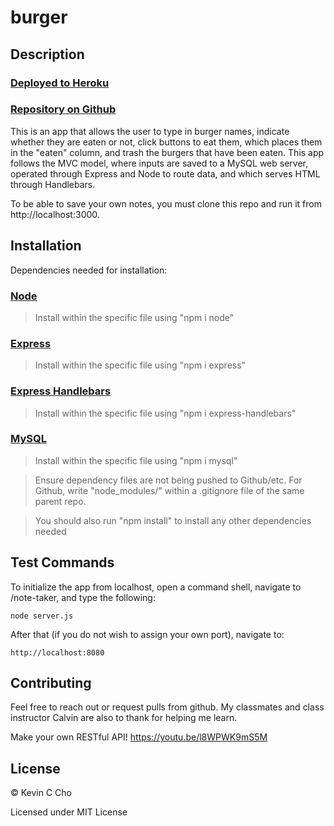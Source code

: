 # burger
## Description

### [Deployed to Heroku](https://burger-logger-119922833.herokuapp.com/)
### [Repository on Github](https://github.com/kccho2254/burger)


This is an app that allows the user to type in burger names, indicate whether they are eaten or not, click buttons to eat them, which places them in the "eaten" column, and trash the burgers that have been eaten. This app follows the MVC model, where inputs are saved to a MySQL web server, operated through Express and Node to route data, and which serves HTML through Handlebars.

To be able to save your own notes, you must clone this repo and run it from http://localhost:3000.
## Installation

Dependencies needed for installation:

### [Node](https://nodejs.org/en/)
> Install within the specific file using "npm i node"
### [Express](https://expressjs.com/)
> Install within the specific file using "npm i express"
### [Express Handlebars](https://expressjs.com/)
> Install within the specific file using "npm i express-handlebars"
### [MySQL](https://www.mysql.com/)
> Install within the specific file using "npm i mysql"


> Ensure dependency files are not being pushed to Github/etc. For Github, write "node_modules/" within a .gitignore file of the same parent repo. 

> You should also run "npm install" to install any other dependencies needed
## Test Commands

To initialize the app from localhost, open a command shell, navigate to /note-taker, and type the following:

`` node server.js
``

After that (if you do not wish to assign your own port), navigate to:

``http://localhost:8080
``

## Contributing
Feel free to reach out or request pulls from github. My classmates and class instructor Calvin are also to thank for helping me learn.

Make your own RESTful API!
https://youtu.be/l8WPWK9mS5M
## License
© Kevin C Cho

Licensed under MIT License
